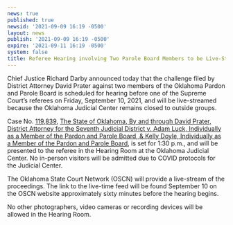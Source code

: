 ```yaml
---
news: true
published: true
newsid: '2021-09-09 16:19 -0500'
layout: news
publish: '2021-09-09 16:19 -0500'
expire: '2021-09-11 16:19 -0500'
system: false
title: Referee Hearing involving Two Parole Board Members to be Live-Streamed
---
```

Chief Justice Richard Darby announced today that the challenge filed by District Attorney David Prater against two members of the Oklahoma Pardon and Parole Board is scheduled for hearing before one of the Supreme Court’s referees on Friday, September 10, 2021, and will be live-streamed because the Oklahoma Judicial Center remains closed to outside groups.

Case No. [119,839](http://www.oscn.net/dockets/GetCaseInformation.aspx?db=appellate&number=119839), <u>The State of Oklahoma, By and through David Prater, District Attorney for the Seventh Judicial District v. Adam Luck, Individually as a Member of the Pardon and Parole Board, & Kelly Doyle, Individually as a Member of the Pardon and Parole Board</u>, is set for 1:30 p.m., and will be presented to the referee in the Hearing Room at the Oklahoma Judicial Center. No in-person visitors will be admitted due to COVID protocols for the Judicial Center.

The Oklahoma State Court Network (OSCN) will provide a live-stream of the proceedings.  The link to the live-time feed will be found September 10 on the OSCN website approximately sixty minutes before the hearing begins.

No other photographers, video cameras or recording devices will be allowed in the Hearing Room.
<br />
<br />

